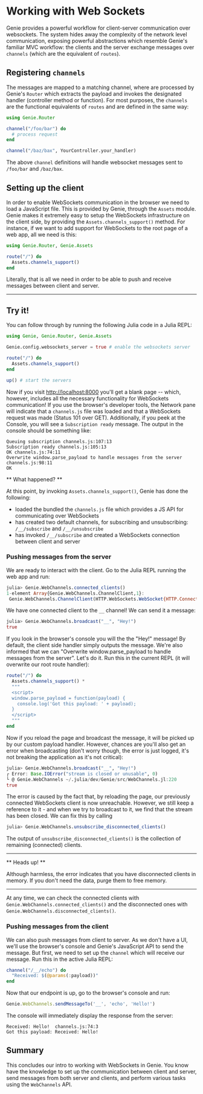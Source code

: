 # Working with Web Sockets

Genie provides a powerful workflow for client-server communication over websockets. The system hides away the complexity of the network level communication, exposing powerful abstractions which resemble Genie's familiar MVC workflow: the clients and the server exchange messages over `channels` (which are the equivalent of `routes`).

## Registering `channels`

The messages are mapped to a matching channel, where are processed by Genie's `Router` which extracts the payload and invokes the designated handler (controller method or function). For most purposes, the `channels` are the functional equivalents of `routes` and are defined in the same way:

```julia
using Genie.Router

channel("/foo/bar") do
  # process request
end

channel("/baz/bax", YourController.your_handler)
```

The above `channel` definitions will handle websocket messages sent to `/foo/bar` and `/baz/bax`.

## Setting up the client

In order to enable WebSockets communication in the browser we need to load a JavaScript file. This is provided by Genie, through the `Assets` module. Genie makes it extremely easy to setup the WebSockets infrastructure on the client side, by providing the `Assets.channels_support()` method. For instance, if we want to add support for WebSockets to the root page of a web app, all we need is this:

```julia
using Genie.Router, Genie.Assets

route("/") do
  Assets.channels_support()
end
```

Literally, that is all we need in order to be able to push and receive messages between client and server.

---

## Try it!

You can follow through by running the following Julia code in a Julia REPL:

```julia
using Genie, Genie.Router, Genie.Assets

Genie.config.websockets_server = true # enable the websockets server

route("/") do
  Assets.channels_support()
end

up() # start the servers
```

Now if you visit <http://localhost:8000> you'll get a blank page -- which, however, includes all the necessary functionality for WebSockets communication! If you use the browser's developer tools, the Network pane will indicate that a `channels.js` file was loaded and that a WebSockets request was made (Status 101 over GET). Additionally, if you peek at the Console, you will see a `Subscription ready` message. The output in the console should be something like:

```text
Queuing subscription channels.js:107:13
Subscription ready channels.js:105:13
OK channels.js:74:11
Overwrite window.parse_payload to handle messages from the server channels.js:98:11
OK
```

** What happened? **

At this point, by invoking `Assets.channels_support()`, Genie has done the following:

* loaded the bundled the `channels.js` file which provides a JS API for communicating over WebSockets
* has created two default channels, for subscribing and unsubscribing: `/__/subscribe` and `/__/unsubscribe`
* has invoked `/__/subscribe` and created a WebSockets connection between client and server

### Pushing messages from the server

We are ready to interact with the client. Go to the Julia REPL running the web app and run:

```julia
julia> Genie.WebChannels.connected_clients()
1-element Array{Genie.WebChannels.ChannelClient,1}:
 Genie.WebChannels.ChannelClient(HTTP.WebSockets.WebSocket{HTTP.ConnectionPool.Transaction{Sockets.TCPSocket}}(T0  🔁    0↑🔒    0↓🔒 100s 127.0.0.1:8001:8001 ≣16, 0x01, true, UInt8[0x7b, 0x22, 0x63, 0x68, 0x61, 0x6e, 0x6e, 0x65, 0x6c, 0x22  …  0x79, 0x6c, 0x6f, 0x61, 0x64, 0x22, 0x3a, 0x7b, 0x7d, 0x7d], UInt8[], false, false), ["__"])
```

We have one connected client to the `__` channel! We can send it a message:

```julia
julia> Genie.WebChannels.broadcast("__", "Hey!")
true
```

If you look in the browser's console you will the the "Hey!" message! By default, the client side handler simply outputs the message. We're also informed that we can "Overwrite window.parse_payload to handle messages from the server". Let's do it. Run this in the current REPL (it will overwrite our root route handler):

```julia
route("/") do
  Assets.channels_support() *
  """
  <script>
  window.parse_payload = function(payload) {
    console.log('Got this payload: ' + payload);
  }
  </script>
  """
end
```

Now if you reload the page and broadcast the message, it will be picked up by our custom payload handler. However, chances are you'll also get an error when broadcasting (don't worry though, the error is just logged, it's not breaking the application as it's not critical):

```julia
julia> Genie.WebChannels.broadcast("__", "Hey!")
┌ Error: Base.IOError("stream is closed or unusable", 0)
└ @ Genie.WebChannels ~/.julia/dev/Genie/src/WebChannels.jl:220
true
```

The error is caused by the fact that, by reloading the page, our previously connected WebSockets client is now unreachable. However, we still keep a reference to it - and when we try to broadcast to it, we find that the stream has been closed. We can fix this by calling

```julia
julia> Genie.WebChannels.unsubscribe_disconnected_clients()
```

The output of `unsubscribe_disconnected_clients()` is the collection of remaining (connected) clients.

---

** Heads up! **

Although harmless, the error indicates that you have disconnected clients in memory. If you don't need the data, purge them to free memory.

---

At any time, we can check the connected clients with `Genie.WebChannels.connected_clients()` and the disconnected ones with `Genie.WebChannels.disconnected_clients()`.

### Pushing messages from the client

We can also push messages from client to server. As we don't have a UI, we'll use the browser's console and Genie's JavaScript API to send the message. But first, we need to set up the `channel` which will receive our message. Run this in the active Julia REPL:

```julia
channel("/__/echo") do
  "Received: $(@params(:payload))"
end
```

Now that our endpoint is up, go to the browser's console and run:
```javascript
Genie.WebChannels.sendMessageTo('__', 'echo', 'Hello!')
```

The console will immediately display the response from the server:

```text
Received: Hello!  channels.js:74:3
Got this payload: Received: Hello!
```

## Summary

This concludes our intro to working with WebSockets in Genie. You know have the knowledge to set up the communication between client and server, send messages from both server and clients, and perform various tasks using the `WebChannels` API.
